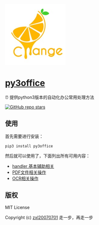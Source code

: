 <img src="./logo.jpeg" />

# [py3office](https://github.com/zxl20070701/py3office)
⏰ 提供python3版本的自动化办公常用处理方法

<p>
    <a href="https://github.com/zxl20070701/py3office" target='_blank'>
        <img alt="GitHub repo stars" src="https://img.shields.io/github/stars/zxl20070701/py3office?style=social">
    </a>
</p>

## 使用

首先需要进行安装：

```
pip3 install py3office
```

然后就可以使用了，下面列出所有可用内容：

- [handler 基本辅助相关](./docs/handler.md)
- [PDF文件相关操作](./docs/pdf.md)
- [OCR相关操作](./docs/ocr.md)

## 版权

MIT License

Copyright (c) [zxl20070701](https://zxl20070701.github.io/notebook/home.html) 走一步，再走一步
